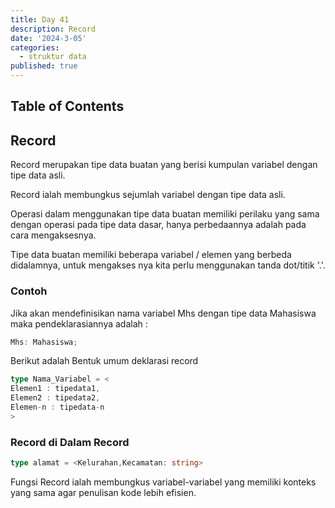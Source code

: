 ```yaml
---
title: Day 41
description: Record
date: '2024-3-05'
categories:
  - struktur data
published: true
---
```


## Table of Contents

## Record

Record merupakan tipe data buatan yang berisi kumpulan variabel dengan tipe data asli.

Record ialah membungkus sejumlah variabel dengan tipe data asli.

Operasi dalam menggunakan tipe data buatan memiliki perilaku yang sama dengan operasi pada tipe data dasar, hanya perbedaannya adalah pada cara mengaksesnya.

Tipe data buatan memiliki beberapa variabel / elemen yang berbeda didalamnya, untuk mengakses nya kita perlu menggunakan tanda dot/titik '.'.

### Contoh

Jika akan mendefinisikan nama variabel Mhs dengan tipe data Mahasiswa maka pendeklarasiannya adalah :

```ts
Mhs: Mahasiswa;
```

Berikut adalah Bentuk umum deklarasi record

```ts
type Nama_Variabel = <
Elemen1 : tipedata1,
Elemen2 : tipedata2,
Elemen-n : tipedata-n
>
```

### Record di Dalam Record

```ts
type alamat = <Kelurahan,Kecamatan: string>
```

Fungsi Record ialah membungkus variabel-variabel yang
memiliki konteks yang sama agar penulisan kode lebih
efisien.
